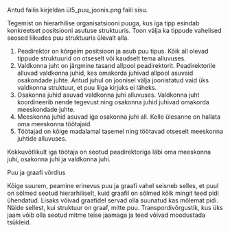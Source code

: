 Antud failis kirjeldan ül5_puu_joonis.png faili sisu.

Tegemist on hierarhilise organisatsiooni puuga, kus iga tipp esindab konkreetset positsiooni asutuse struktuuris.
Toon välja ka tippude vahelised seosed liikudes puu struktuuris ülevalt alla.
  1. Peadirektor on kõrgeim positsioon ja asub puu tipus. Kõik all olevad tippude struktuurid on otseselt või kaudselt tema alluvuses.
  2. Valdkonna juht on järgmine tasand allpool peadirektorit. Peadirektorile alluvad valdkonna juhid, kes omakorda juhivad allpool asuvaid osakondade juhte.
     Antud juhul on joonisel välja joonistatud vaid üks valdkonna struktuur, et puu liiga kirjuks ei läheks.
  3. Osakonna juhid asuvad valdkonna juhi alluvuses. Valdkonna juht koordineerib nende tegevust ning osakonna juhid juhivad omakorda meeskondade juhte.
  4. Meeskonna juhid asuvad iga osakonna juhi all. Kelle ülesanne on hallata oma meeskonna töötajaid.
  5. Töötajad on kõige madalamal tasemel ning töötavad otseselt meeskonna juhtide alluvuses.

Kokkuvõtlikult iga töötaja on seotud peadirektoriga läbi oma meeskonna juhi, osakonna juhi ja valdkonna juhi.

Puu ja graafi võrdlus

Kõige suurem, peamine erinevus puu ja graafi vahel seisneb selles, et puul on sõlmed seotud hierarhiliselt, kuid graafil on sõlmed kõik mingit teed pidi ühendatud.
Lisaks võivad graafidel servad olla suunatud kas mõlemat pidi.
Näide sellest, kui struktuur on graaf, mitte puu. Transpordivõrgustik, kus üks jaam võib olla seotud mitme teise jaamaga ja teed võivad moodustada tsükleid.
